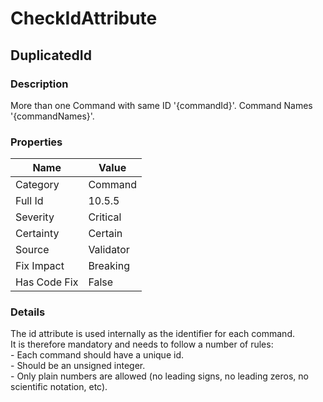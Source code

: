 ﻿---  
uid: Validator_10_5_5  
---

# CheckIdAttribute

## DuplicatedId

### Description

More than one Command with same ID '{commandId}'. Command Names '{commandNames}'.

### Properties

| Name         | Value     |
| ------------ | --------- |
| Category     | Command   |
| Full Id      | 10.5.5    |
| Severity     | Critical  |
| Certainty    | Certain   |
| Source       | Validator |
| Fix Impact   | Breaking  |
| Has Code Fix | False     |

### Details

The id attribute is used internally as the identifier for each command.  
It is therefore mandatory and needs to follow a number of rules:  
\- Each command should have a unique id.  
\- Should be an unsigned integer.  
\- Only plain numbers are allowed (no leading signs, no leading zeros, no scientific notation, etc).

